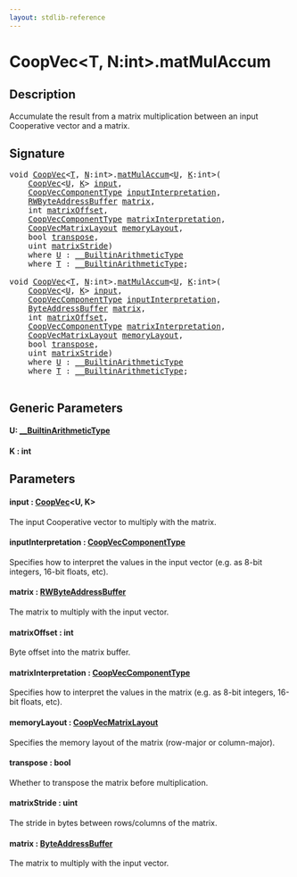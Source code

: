 ```yaml
---
layout: stdlib-reference
---
```


# CoopVec\<T, N:int\>\.matMulAccum

## Description

Accumulate the result from a matrix multiplication between an input Cooperative vector and a matrix.



## Signature 

<pre>
<span class="code_keyword">void</span> <a href="index.html" class="code_type">CoopVec</a>&lt;<a href="index.html#typeparam-T" class="code_type">T</a>, <a href="index.html#decl-N" class="code_var">N</a>:<span class="code_keyword">int</span>&gt;.<a href="matmulaccum-36.html">matMulAccum</a>&lt;<a href="matmulaccum-36.html#typeparam-U" class="code_type">U</a>, <a href="matmulaccum-36.html#decl-K" class="code_var">K</a>:<span class="code_keyword">int</span>&gt;(
    <a href="index.html" class="code_type">CoopVec</a>&lt;<a href="matmulaccum-36.html#typeparam-U" class="code_type">U</a>, <a href="matmulaccum-36.html#decl-K" class="code_var">K</a>&gt; <a href="matmulaccum-36.html#decl-input" class="code_param">input</a>,
    <a href="../coopveccomponenttype-047g/index.html" class="code_type">CoopVecComponentType</a> <a href="matmulaccum-36.html#decl-inputInterpretation" class="code_param">inputInterpretation</a>,
    <a href="../rwbyteaddressbuffer-0126d/index.html" class="code_type">RWByteAddressBuffer</a> <a href="matmulaccum-36.html#decl-matrix" class="code_param">matrix</a>,
    <span class="code_keyword">int</span> <a href="matmulaccum-36.html#decl-matrixOffset" class="code_param">matrixOffset</a>,
    <a href="../coopveccomponenttype-047g/index.html" class="code_type">CoopVecComponentType</a> <a href="matmulaccum-36.html#decl-matrixInterpretation" class="code_param">matrixInterpretation</a>,
    <a href="../coopvecmatrixlayout-047d/index.html" class="code_type">CoopVecMatrixLayout</a> <a href="matmulaccum-36.html#decl-memoryLayout" class="code_param">memoryLayout</a>,
    <span class="code_keyword">bool</span> <a href="matmulaccum-36.html#decl-transpose" class="code_param">transpose</a>,
    <span class="code_keyword">uint</span> <a href="matmulaccum-36.html#decl-matrixStride" class="code_param">matrixStride</a>)
    <span class='code_keyword'>where</span> <a href="matmulaccum-36.html#typeparam-U" class="code_type">U</a> : <a href="../../interfaces/0_builtinarithmetictype-029j/index.html" class="code_type">__BuiltinArithmeticType</a>
    <span class='code_keyword'>where</span> <a href="index.html#typeparam-T" class="code_type">T</a> : <a href="../../interfaces/0_builtinarithmetictype-029j/index.html" class="code_type">__BuiltinArithmeticType</a>;

<span class="code_keyword">void</span> <a href="index.html" class="code_type">CoopVec</a>&lt;<a href="index.html#typeparam-T" class="code_type">T</a>, <a href="index.html#decl-N" class="code_var">N</a>:<span class="code_keyword">int</span>&gt;.<a href="matmulaccum-36.html">matMulAccum</a>&lt;<a href="matmulaccum-36.html#typeparam-U" class="code_type">U</a>, <a href="matmulaccum-36.html#decl-K" class="code_var">K</a>:<span class="code_keyword">int</span>&gt;(
    <a href="index.html" class="code_type">CoopVec</a>&lt;<a href="matmulaccum-36.html#typeparam-U" class="code_type">U</a>, <a href="matmulaccum-36.html#decl-K" class="code_var">K</a>&gt; <a href="matmulaccum-36.html#decl-input" class="code_param">input</a>,
    <a href="../coopveccomponenttype-047g/index.html" class="code_type">CoopVecComponentType</a> <a href="matmulaccum-36.html#decl-inputInterpretation" class="code_param">inputInterpretation</a>,
    <a href="../byteaddressbuffer-04b/index.html" class="code_type">ByteAddressBuffer</a> <a href="matmulaccum-36.html#decl-matrix" class="code_param">matrix</a>,
    <span class="code_keyword">int</span> <a href="matmulaccum-36.html#decl-matrixOffset" class="code_param">matrixOffset</a>,
    <a href="../coopveccomponenttype-047g/index.html" class="code_type">CoopVecComponentType</a> <a href="matmulaccum-36.html#decl-matrixInterpretation" class="code_param">matrixInterpretation</a>,
    <a href="../coopvecmatrixlayout-047d/index.html" class="code_type">CoopVecMatrixLayout</a> <a href="matmulaccum-36.html#decl-memoryLayout" class="code_param">memoryLayout</a>,
    <span class="code_keyword">bool</span> <a href="matmulaccum-36.html#decl-transpose" class="code_param">transpose</a>,
    <span class="code_keyword">uint</span> <a href="matmulaccum-36.html#decl-matrixStride" class="code_param">matrixStride</a>)
    <span class='code_keyword'>where</span> <a href="matmulaccum-36.html#typeparam-U" class="code_type">U</a> : <a href="../../interfaces/0_builtinarithmetictype-029j/index.html" class="code_type">__BuiltinArithmeticType</a>
    <span class='code_keyword'>where</span> <a href="index.html#typeparam-T" class="code_type">T</a> : <a href="../../interfaces/0_builtinarithmetictype-029j/index.html" class="code_type">__BuiltinArithmeticType</a>;

</pre>

## Generic Parameters

####  <a id="typeparam-U"></a>U: [\_\_BuiltinArithmeticType](../../interfaces/0_builtinarithmetictype-029j/index)
####  <a id="decl-K"></a>K  : int

## Parameters

####  <a id="decl-input"></a>input  : [CoopVec](index)\<U, K\>
The input Cooperative vector to multiply with the matrix.

####  <a id="decl-inputInterpretation"></a>inputInterpretation  : [CoopVecComponentType](../coopveccomponenttype-047g/index)
Specifies how to interpret the values in the input vector (e.g. as 8-bit integers, 16-bit floats, etc).

####  <a id="decl-matrix"></a>matrix  : [RWByteAddressBuffer](../rwbyteaddressbuffer-0126d/index)
The matrix to multiply with the input vector.

####  <a id="decl-matrixOffset"></a>matrixOffset  : int
Byte offset into the matrix buffer.

####  <a id="decl-matrixInterpretation"></a>matrixInterpretation  : [CoopVecComponentType](../coopveccomponenttype-047g/index)
Specifies how to interpret the values in the matrix (e.g. as 8-bit integers, 16-bit floats, etc).

####  <a id="decl-memoryLayout"></a>memoryLayout  : [CoopVecMatrixLayout](../coopvecmatrixlayout-047d/index)
Specifies the memory layout of the matrix (row-major or column-major).

####  <a id="decl-transpose"></a>transpose  : bool
Whether to transpose the matrix before multiplication.

####  <a id="decl-matrixStride"></a>matrixStride  : uint
The stride in bytes between rows/columns of the matrix.

####  <a id="decl-matrix"></a>matrix  : [ByteAddressBuffer](../byteaddressbuffer-04b/index)
The matrix to multiply with the input vector.


